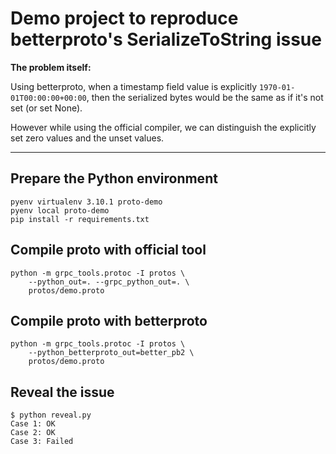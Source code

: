 # Demo project to reproduce betterproto's SerializeToString issue

**The problem itself:**

Using betterproto, when a timestamp field value is explicitly `1970-01-01T00:00:00+00:00`,
then the serialized bytes would be the same as if it's not set (or set None).

However while using the official compiler,
we can distinguish the explicitly set zero values and the unset values.

---

## Prepare the Python environment

```
pyenv virtualenv 3.10.1 proto-demo
pyenv local proto-demo
pip install -r requirements.txt
```


## Compile proto with official tool
```
python -m grpc_tools.protoc -I protos \
    --python_out=. --grpc_python_out=. \
    protos/demo.proto
```

## Compile proto with betterproto

```
python -m grpc_tools.protoc -I protos \
    --python_betterproto_out=better_pb2 \
    protos/demo.proto
```

## Reveal the issue

```
$ python reveal.py
Case 1: OK
Case 2: OK
Case 3: Failed
```
